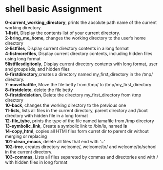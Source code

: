 # shell basic Assignment
**0-current_working_directory**, prints the absolute path name of the current working directory.  
**1-listit**, Display the contents list of your current directory.  
**2-bring_me_home**, changes the working directory to the user’s home directory  
**3-listfiles**, Display current directory contents in a long format  
**4-listmorefiles**, Display current directory contents, including hidden files using long format  
**5listfilesdigitonly**, Display current directory contents with long format, user and groups ids, and hidden files  
**6-firstdirectory**,creates a directory named my_first_directory in the /tmp/ directory.  
**7-movethatfile**, Move the file betty from /tmp/ to /tmp/my_first_directory  
**8-firstdelete**, delete the file betty  
**9-firstdirdeletion**, Delete the directory my_first_directory from /tmp directory  
**10-back**, changes the working directory to the previous one  
**11-lists**, lists all files in the current directory, parent directory and /boot directory with hidden file in a long format  
**12-file_tybe**, prints the type of the file named iamafile from /tmp directory  
**13-symbolic_link**, Create a symbolic link to /bin/ls, named __ls__  
**14-copy_html**, copies all HTMl files form curret dir to parent dir without merging or replacing   
**101-clean_emacs**, delete all files that end with '~'  
**102-tree**, creates directory welcome/, welcome/to/ and welcome/to/school in the current directory.  
**103-commas**, Lists all files separeted by commas and directories end with / with hidden files in long format  
